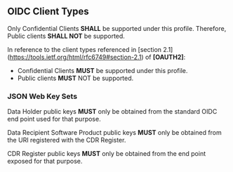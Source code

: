 ## OIDC Client Types
Only Confidential Clients **SHALL** be supported under this profile. Therefore, Public clients **SHALL NOT** be supported.

In reference to the client types referenced in [section 2.1] (https://tools.ietf.org/html/rfc6749#section-2.1) of **[OAUTH2]**:

- Confidential Clients **MUST** be supported under this profile.
- Public clients **MUST** NOT be supported.

### JSON Web Key Sets

Data Holder public keys **MUST** only be obtained from the standard OIDC end point used for that purpose.

Data Recipient Software Product public keys **MUST** only be obtained from the URI registered with the CDR Register.

CDR Register public keys **MUST** only be obtained from the end point exposed for that purpose.
